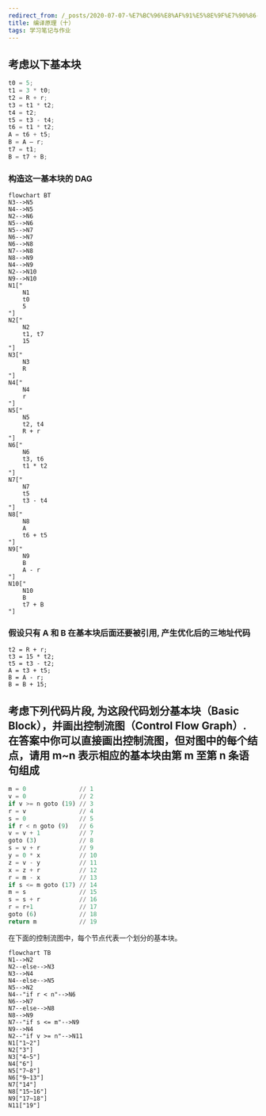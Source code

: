 ```yaml
---
redirect_from: /_posts/2020-07-07-%E7%BC%96%E8%AF%91%E5%8E%9F%E7%90%86-%E5%8D%81/
title: 编译原理（十）
tags: 学习笔记与作业
---
```


## 考虑以下基本块

```c
t0 = 5;
t1 = 3 * t0;
t2 = R + r;
t3 = t1 * t2;
t4 = t2;
t5 = t3 - t4;
t6 = t1 * t2;
A = t6 + t5;
B = A – r;
t7 = t1;
B = t7 + B;
```

### 构造这一基本块的 DAG

```mermaid
flowchart BT
N3-->N5
N4-->N5
N2-->N6
N5-->N6
N5-->N7
N6-->N7
N6-->N8
N7-->N8
N8-->N9
N4-->N9
N2-->N10
N9-->N10
N1["
    N1
    t0
    5
"]
N2["
    N2
    t1, t7
    15
"]
N3["
    N3
    R
"]
N4["
    N4
    r
"]
N5["
    N5
    t2, t4
    R + r
"]
N6["
    N6
    t3, t6
    t1 * t2
"]
N7["
    N7
    t5
    t3 - t4
"]
N8["
    N8
    A
    t6 + t5
"]
N9["
    N9
    B
    A - r
"]
N10["
    N10
    B
    t7 + B
"]
```

### 假设只有 A 和 B 在基本块后面还要被引用, 产生优化后的三地址代码

```shell
t2 = R + r;
t3 = 15 * t2;
t5 = t3 - t2;
A = t3 + t5;
B = A - r;
B = B + 15;
```

## 考虑下列代码片段, 为这段代码划分基本块（Basic Block），并画出控制流图（Control Flow Graph）. 在答案中你可以直接画出控制流图，但对图中的每个结点，请用 m~n 表示相应的基本块由第 m 至第 n 条语句组成

```python
m = 0               // 1
v = 0               // 2
if v >= n goto (19) // 3
r = v               // 4
s = 0               // 5
if r < n goto (9)   // 6
v = v + 1           // 7
goto (3)            // 8
s = v + r           // 9
y = 0 * x           // 10
z = v - y           // 11
x = z + r           // 12
r = m - x           // 13
if s <= m goto (17) // 14
m = s               // 15
s = s + r           // 16
r = r+1             // 17
goto (6)            // 18
return m            // 19
```

在下面的控制流图中，每个节点代表一个划分的基本块。

```mermaid
flowchart TB
N1-->N2
N2--else-->N3
N3-->N4
N4--else-->N5
N5-->N2
N4--"if r < n"-->N6
N6-->N7
N7--else-->N8
N8-->N9
N7--"if s <= m"-->N9
N9-->N4
N2--"if v >= n"-->N11
N1["1~2"]
N2["3"]
N3["4~5"]
N4["6"]
N5["7~8"]
N6["9~13"]
N7["14"]
N8["15~16"]
N9["17~18"]
N11["19"]
```
